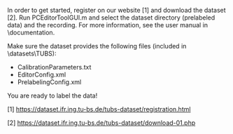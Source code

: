 In order to get started, register on our website [1] and download the dataset [2].
Run PCEditorToolGUI.m and select the dataset directory (prelabeled data) and the recording.
For more information, see the user manual in \documentation.

Make sure the dataset provides the following files (included in \datasets\TUBS): 

* CalibrationParameters.txt
* EditorConfig.xml
* PrelabelingConfig.xml

You are ready to label the data!

[1]	https://dataset.ifr.ing.tu-bs.de/tubs-dataset/registration.html

[2]	https://dataset.ifr.ing.tu-bs.de/tubs-dataset/download-01.php
